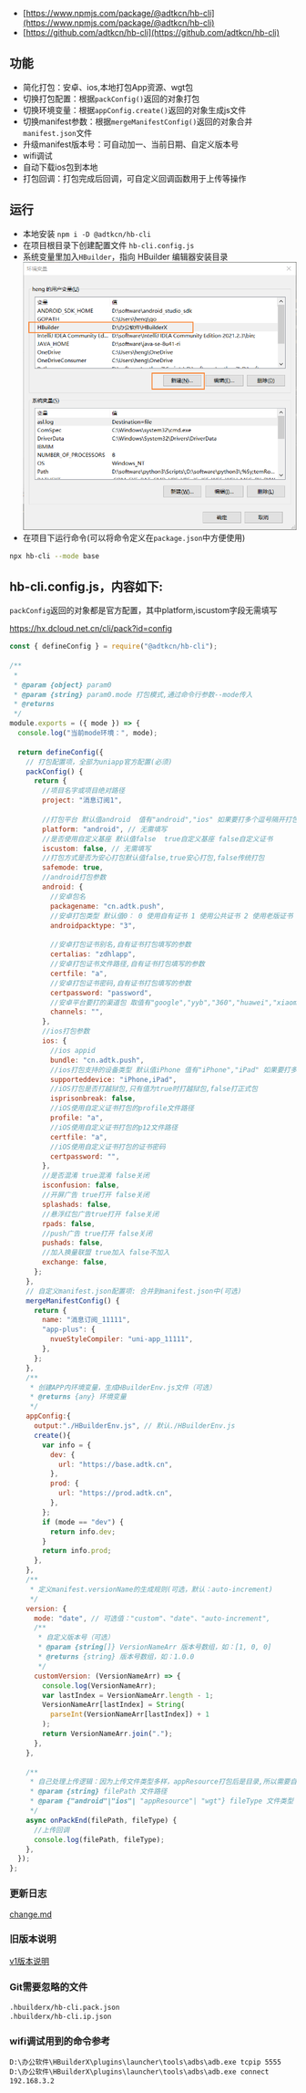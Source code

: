 
- [https://www.npmjs.com/package/@adtkcn/hb-cli](https://www.npmjs.com/package/@adtkcn/hb-cli)
- [https://github.com/adtkcn/hb-cli](https://github.com/adtkcn/hb-cli)

## 功能
- 简化打包：安卓、ios,本地打包App资源、wgt包
- 切换打包配置：根据`packConfig()`返回的对象打包 
- 切换环境变量：根据`appConfig.create()`返回的对象生成js文件
- 切换manifest参数：根据`mergeManifestConfig()`返回的对象合并`manifest.json`文件
- 升级manifest版本号：可自动加一、当前日期、自定义版本号
- wifi调试
- 自动下载ios包到本地
- 打包回调：打包完成后回调，可自定义回调函数用于上传等操作


## 运行

- 本地安装 `npm i -D @adtkcn/hb-cli`
- 在项目根目录下创建配置文件 `hb-cli.config.js`
- 系统变量里加入`HBuilder`，指向 HBuilder 编辑器安装目录
![环境变量](./doc/env.png)
- 在项目下运行命令(可以将命令定义在`package.json`中方便使用)
```bash
npx hb-cli --mode base
```

## hb-cli.config.js，内容如下:

`packConfig`返回的对象都是官方配置，其中platform,iscustom字段无需填写

https://hx.dcloud.net.cn/cli/pack?id=config

```js
const { defineConfig } = require("@adtkcn/hb-cli");

/**
 *
 * @param {object} param0
 * @param {string} param0.mode 打包模式,通过命令行参数--mode传入
 * @returns
 */
module.exports = ({ mode }) => {
  console.log("当前mode环境：", mode);

  return defineConfig({
    // 打包配置项，全部为uniapp官方配置(必须)
    packConfig() {
      return {
        //项目名字或项目绝对路径
        project: "消息订阅1",

        //打包平台 默认值android  值有"android","ios" 如果要打多个逗号隔开打包平台
        platform: "android", // 无需填写
        //是否使用自定义基座 默认值false  true自定义基座 false自定义证书
        iscustom: false, // 无需填写
        //打包方式是否为安心打包默认值false,true安心打包,false传统打包
        safemode: true,
        //android打包参数
        android: {
          //安卓包名
          packagename: "cn.adtk.push",
          //安卓打包类型 默认值0： 0 使用自有证书 1 使用公共证书 2 使用老版证书 3云端证书
          androidpacktype: "3",

          //安卓打包证书别名,自有证书打包填写的参数
          certalias: "zdhlapp",
          //安卓打包证书文件路径,自有证书打包填写的参数
          certfile: "a",
          //安卓打包证书密码,自有证书打包填写的参数
          certpassword: "password",
          //安卓平台要打的渠道包 取值有"google","yyb","360","huawei","xiaomi","oppo","vivo"，如果要打多个逗号隔开
          channels: "",
        },
        //ios打包参数
        ios: {
          //ios appid
          bundle: "cn.adtk.push",
          //ios打包支持的设备类型 默认值iPhone 值有"iPhone","iPad" 如果要打多个逗号隔开打包平台
          supporteddevice: "iPhone,iPad",
          //iOS打包是否打越狱包,只有值为true时打越狱包,false打正式包
          isprisonbreak: false,
          //iOS使用自定义证书打包的profile文件路径
          profile: "a",
          //iOS使用自定义证书打包的p12文件路径
          certfile: "a",
          //iOS使用自定义证书打包的证书密码
          certpassword: "",
        },
        //是否混淆 true混淆 false关闭
        isconfusion: false,
        //开屏广告 true打开 false关闭
        splashads: false,
        //悬浮红包广告true打开 false关闭
        rpads: false,
        //push广告 true打开 false关闭
        pushads: false,
        //加入换量联盟 true加入 false不加入
        exchange: false,
      };
    },
    // 自定义manifest.json配置项: 合并到manifest.json中(可选)
    mergeManifestConfig() {
      return {
        name: "消息订阅_11111",
        "app-plus": {
          nvueStyleCompiler: "uni-app_11111",
        },
      };
    },
    /**
     * 创建APP内环境变量，生成HBuilderEnv.js文件（可选）
     * @returns {any} 环境变量
     */
    appConfig:{
      output:"./HBuilderEnv.js", // 默认./HBuilderEnv.js
      create(){
        var info = {
          dev: {
            url: "https://base.adtk.cn",
          },
          prod: {
            url: "https://prod.adtk.cn",
          },
        };
        if (mode == "dev") {
          return info.dev;
        }
        return info.prod;
      },
    },
    /**
     * 定义manifest.versionName的生成规则(可选，默认：auto-increment)
     */
    version: {
      mode: "date", // 可选值："custom"、"date"、"auto-increment",
      /**
       * 自定义版本号（可选）
       * @param {string[]} VersionNameArr 版本号数组，如：[1, 0, 0]
       * @returns {string} 版本号数组，如：1.0.0
       */
      customVersion: (VersionNameArr) => {
        console.log(VersionNameArr);
        var lastIndex = VersionNameArr.length - 1;
        VersionNameArr[lastIndex] = String(
          parseInt(VersionNameArr[lastIndex]) + 1
        );
        return VersionNameArr.join(".");
      },
    },

    /**
     * 自己处理上传逻辑：因为上传文件类型多样，appResource打包后是目录,所以需要自己处理
     * @param {string} filePath 文件路径
     * @param {"android"|"ios"| "appResource"| "wgt"} fileType 文件类型
     */
    async onPackEnd(filePath, fileType) {
      //上传回调
      console.log(filePath, fileType);
    },
  });
};


```


### 更新日志
[change.md](./change.md)

### 旧版本说明 
[v1版本说明](./readme_v1.md)

### Git需要忽略的文件
```
.hbuilderx/hb-cli.pack.json
.hbuilderx/hb-cli.ip.json
```

### wifi调试用到的命令参考
```
D:\办公软件\HBuilderX\plugins\launcher\tools\adbs\adb.exe tcpip 5555
D:\办公软件\HBuilderX\plugins\launcher\tools\adbs\adb.exe connect 192.168.3.2
```